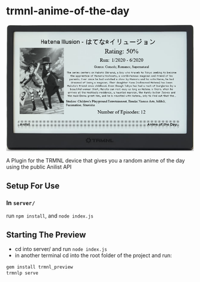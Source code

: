 # trmnl-anime-of-the-day

![Screenshot](docs/fullscreen_preview.png)

A Plugin for the TRMNL device that gives you a random anime of the day using the public Anilist API

## Setup For Use

### In `server/`

run `npm install`, and `node index.js`

## Starting The Preview

- cd into server/ and run `node index.js`
- in another terminal cd into the root folder of the project and run:

```
gem install trmnl_preview
trmnlp serve
```
